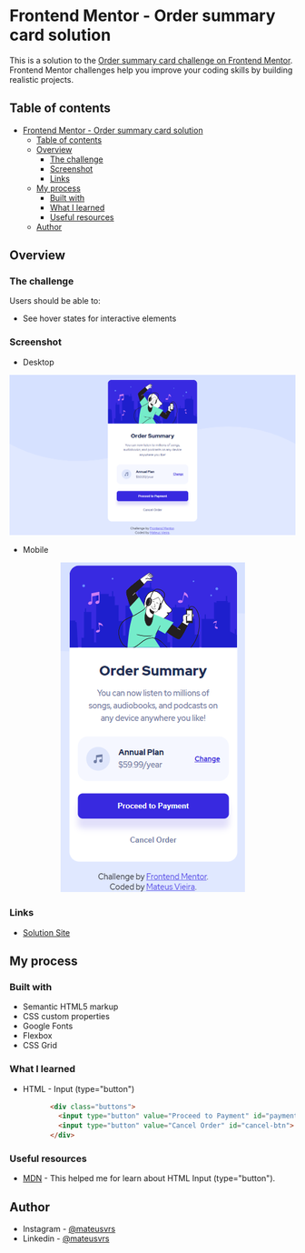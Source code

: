 # Frontend Mentor - Order summary card solution

This is a solution to the [Order summary card challenge on Frontend Mentor](https://www.frontendmentor.io/challenges/order-summary-component-QlPmajDUj). Frontend Mentor challenges help you improve your coding skills by building realistic projects. 

## Table of contents

- [Frontend Mentor - Order summary card solution](#frontend-mentor---order-summary-card-solution)
  - [Table of contents](#table-of-contents)
  - [Overview](#overview)
    - [The challenge](#the-challenge)
    - [Screenshot](#screenshot)
    - [Links](#links)
  - [My process](#my-process)
    - [Built with](#built-with)
    - [What I learned](#what-i-learned)
    - [Useful resources](#useful-resources)
  - [Author](#author)

## Overview

### The challenge

Users should be able to:

- See hover states for interactive elements

### Screenshot

- Desktop

<p align="center"><img src="solution-imgs/desktop-solution.png"></p>

- Mobile

<p align="center"><img src="solution-imgs/mobile-solution.png"></p>

### Links

- <a href="https://mateusvrs.github.io/order-summary-component-main/">Solution Site</a>

## My process

### Built with

- Semantic HTML5 markup
- CSS custom properties
- Google Fonts
- Flexbox
- CSS Grid

### What I learned

- HTML - Input (type="button")
```html
          <div class="buttons">
            <input type="button" value="Proceed to Payment" id="payment-btn">
            <input type="button" value="Cancel Order" id="cancel-btn">
          </div>
```

### Useful resources

- [MDN](https://developer.mozilla.org/en-US/docs/Web/HTML/Element/Input/button) - This helped me for learn about HTML Input (type="button").

## Author

- Instagram - [@mateusvrs](https://www.instagram.com/mateusvrs)
- Linkedin - [@mateusvrs](https://www.linkedin.com/in/mateusvrs/)
